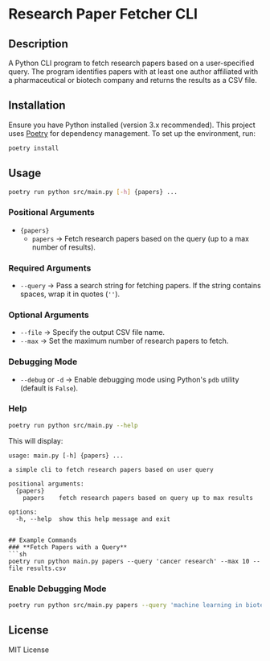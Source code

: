# Research Paper Fetcher CLI

## Description
A Python CLI program to fetch research papers based on a user-specified query. The program identifies papers with at least one author affiliated with a pharmaceutical or biotech company and returns the results as a CSV file.

## Installation
Ensure you have Python installed (version 3.x recommended). This project uses [Poetry](https://python-poetry.org/) for dependency management. To set up the environment, run:

```sh
poetry install
```

## Usage
```sh
poetry run python src/main.py [-h] {papers} ...
```

### **Positional Arguments**
- `{papers}`
  - `papers` → Fetch research papers based on the query (up to a max number of results).

### **Required Arguments**
- `--query` → Pass a search string for fetching papers. If the string contains spaces, wrap it in quotes (`''`).

### **Optional Arguments**
- `--file` → Specify the output CSV file name.
- `--max` → Set the maximum number of research papers to fetch.

### **Debugging Mode**
- `--debug` or `-d` → Enable debugging mode using Python's `pdb` utility (default is `False`).

### **Help**
```sh
poetry run python src/main.py --help
```
This will display:
```
usage: main.py [-h] {papers} ...

a simple cli to fetch research papers based on user query

positional arguments:
  {papers}
    papers    fetch research papers based on query up to max results

options:
  -h, --help  show this help message and exit
```
```

## Example Commands
### **Fetch Papers with a Query**
```sh
poetry run python main.py papers --query 'cancer research' --max 10 --file results.csv
```

### **Enable Debugging Mode**
```sh
poetry run python src/main.py papers --query 'machine learning in biotech' -d
```

## License
MIT License

